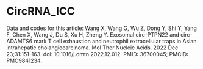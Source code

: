 # CircRNA_ICC
Data and codes for this article:
Wang X, Wang G, Wu Z, Dong Y, Shi Y, Yang F, Chen X, Wang J, Du S, Xu H, Zheng Y. Exosomal circ-PTPN22 and circ-ADAMTS6 mark T cell exhaustion and neutrophil extracellular traps in Asian intrahepatic cholangiocarcinoma. Mol Ther Nucleic Acids. 2022 Dec 23;31:151-163. doi: 10.1016/j.omtn.2022.12.012. PMID: 36700045; PMCID: PMC9841234.
